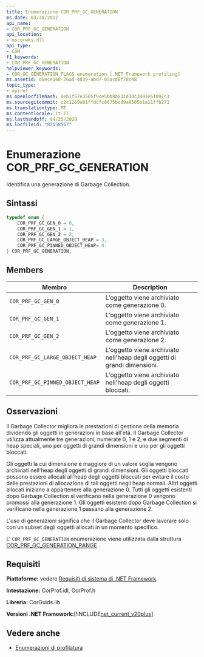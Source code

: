 ```yaml
---
title: Enumerazione COR_PRF_GC_GENERATION
ms.date: 03/30/2017
api_name:
- COR_PRF_GC_GENERATION
api_location:
- mscorwks.dll
api_type:
- COM
f1_keywords:
- COR_PRF_GC_GENERATION
helpviewer_keywords:
- COR_GC_GENERATION_FLAGS enumeration [.NET Framework profiling]
ms.assetid: d6ece160-26ad-4d39-abd7-05acd6f78c48
topic_type:
- apiref
ms.openlocfilehash: 0eb1f57e3505f9ce5bb8b831d30c3891e51097c3
ms.sourcegitcommit: c2c1269a81ffdcfc8675bcd9a8505b1a11ffb271
ms.translationtype: MT
ms.contentlocale: it-IT
ms.lasthandoff: 04/25/2020
ms.locfileid: "82158567"
---
```

# <a name="cor_prf_gc_generation-enumeration"></a>Enumerazione COR_PRF_GC_GENERATION
Identifica una generazione di Garbage Collection.  
  
## <a name="syntax"></a>Sintassi  
  
```cpp  
typedef enum {  
    COR_PRF_GC_GEN_0 = 0,  
    COR_PRF_GC_GEN_1 = 1,  
    COR_PRF_GC_GEN_2 = 2,  
    COR_PRF_GC_LARGE_OBJECT_HEAP = 3,
    COR_PRF_GC_PINNED_OBJECT_HEAP= 4
} COR_PRF_GC_GENERATION;  
```  
  
## <a name="members"></a>Members  
  
|Membro|Description|  
|------------|-----------------|  
|`COR_PRF_GC_GEN_0`|L'oggetto viene archiviato come generazione 0.|  
|`COR_PRF_GC_GEN_1`|L'oggetto viene archiviato come generazione 1.|  
|`COR_PRF_GC_GEN_2`|L'oggetto viene archiviato come generazione 2.|  
|`COR_PRF_GC_LARGE_OBJECT_HEAP`|L'oggetto viene archiviato nell'heap degli oggetti di grandi dimensioni.|  
|`COR_PRF_GC_PINNED_OBJECT_HEAP`|L'oggetto viene archiviato nell'heap degli oggetti bloccati.|  
  
## <a name="remarks"></a>Osservazioni  
 Il Garbage Collector migliora le prestazioni di gestione della memoria dividendo gli oggetti in generazioni in base all'età. Il Garbage Collector utilizza attualmente tre generazioni, numerate 0, 1 e 2, e due segmenti di heap speciali, uno per oggetti di grandi dimensioni e uno per gli oggetti bloccati.
  
 Gli oggetti la cui dimensione è maggiore di un valore soglia vengono archiviati nell'heap degli oggetti di grandi dimensioni. Gli oggetti bloccati possono essere allocati all'heap degli oggetti bloccati per evitare il costo delle prestazioni di allocazione di tali oggetti negli heap normali. Altri oggetti allocati iniziano a appartenere alla generazione 0. Tutti gli oggetti esistenti dopo Garbage Collection si verificano nella generazione 0 vengono promossi alla generazione 1. Gli oggetti esistenti dopo Garbage Collection si verificano nella generazione 1 passano alla generazione 2.  
  
 L'uso di generazioni significa che il Garbage Collector deve lavorare solo con un subset degli oggetti allocati in un momento specifico.  
  
 L' `COR_PRF_GC_GENERATION` enumerazione viene utilizzata dalla struttura [COR_PRF_GC_GENERATION_RANGE](cor-prf-gc-generation-range-structure.md) .  
  
## <a name="requirements"></a>Requisiti  
 **Piattaforme:** vedere [Requisiti di sistema di .NET Framework](../../../../docs/framework/get-started/system-requirements.md).  
  
 **Intestazione:** CorProf.idl, CorProf.h  
  
 **Libreria:** CorGuids.lib  
  
 **Versioni .NET Framework:**[!INCLUDE[net_current_v20plus](../../../../includes/net-current-v20plus-md.md)]  
  
## <a name="see-also"></a>Vedere anche

- [Enumerazioni di profilatura](profiling-enumerations.md)
